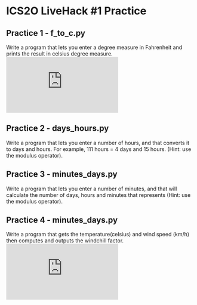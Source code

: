 # ICS2O LiveHack #1 Practice


## Practice 1 - f_to_c.py
Write a program that lets you enter a degree measure in Fahrenheit and prints the result in celsius degree measure.
![equation](http://www.sciweavers.org/tex2img.php?eq=c%20%3D%20%20%5Cfrac%7B5%7D%7B9%7D%20%28f%20-%2032%29&bc=White&fc=Black&im=jpg&fs=12&ff=arev&edit=0)

## Practice 2 - days_hours.py
Write a program that lets you enter a number of hours, and that converts it to days and hours. For example, 111 hours = 4 days and 15 hours. (Hint: use the modulus operator).

## Practice 3 - minutes_days.py
Write a program that lets you enter a number of minutes, and that will calculate
the number of days, hours and minutes that represents (Hint: use the modulus operator).

## Practice 4 - minutes_days.py
Write a program that gets the temperature(celsius) and wind speed (km/h) then computes and outputs  the windchill factor.  
![equation](http://www.sciweavers.org/tex2img.php?eq=wc%20%3D%2013.12%20%2B%20%280.6215%20%20%5Ctimes%20%20T%29%20-%20%2811.37%20%20%5Ctimes%20%20V%5E%7B0.16%7D%20%29%20%2B%20%28.3965%20%20%5Ctimes%20%20T%20%20%5Ctimes%20%20V%5E%7B0.16%7D%29&bc=White&fc=Black&im=jpg&fs=12&ff=arev&edit=0)
